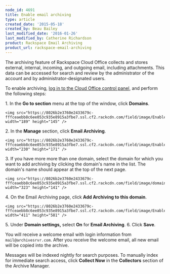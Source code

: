 ```yaml
---
node_id: 4691
title: Enable email archiving
type: article
created_date: '2015-05-18'
created_by: Beau Bailey
last_modified_date: '2016-01-26'
last_modified_by: Catherine Richardson
product: Rackspace Email Archiving
product_url: rackspace-email-archiving
---
```


The archiving feature of Rackspace Cloud Office collects and stores
external, internal, incoming, and outgoing email, including attachments.
This data can be accessed for search and review by the administrator of
the account and by administrator-designated users.

To enable archiving, [log in to the Cloud Office control
panel](https://cp.rackspace.com/), and perform the following steps:

1\. In the **Go to section** menu at the top of the window, click
    **Domains**.

    <img src="https://8026b2e3760e2433679c-fffceaebb8c6ee053c935e8915a3fbe7.ssl.cf2.rackcdn.com/field/image/Enable%20Archivinga_0.png" width="189" height="145" />

2\. In the **Manage** section, click **Email Archiving**.

    <img src="https://8026b2e3760e2433679c-fffceaebb8c6ee053c935e8915a3fbe7.ssl.cf2.rackcdn.com/field/image/Enable%20Archiving%202a_0.png" width="230" height="171" />

3\. If you have more more than one domain, select the domain for which
    you want to add archiving by clicking the domain's name in the list.
    The domain's name should appear at the top of the next page.

    <img src="https://8026b2e3760e2433679c-fffceaebb8c6ee053c935e8915a3fbe7.ssl.cf2.rackcdn.com/field/image/domainarchiving.png" width="323" height="141" />

4\. On the Email Archiving page, click **Add Archiving to this
    domain**.

    <img src="https://8026b2e3760e2433679c-fffceaebb8c6ee053c935e8915a3fbe7.ssl.cf2.rackcdn.com/field/image/Enable%20Archiving%203a_0.png" width="411" height="581" />

5\. Under **Domain settings,** select **On** for **Email Archiving**.
6\. Click **Save**.

You will receive a welcome email with login information from
`mail@archivesrvr.com`. After you receive the welcome email, all new
email will be copied into the archive.

Messages will be indexed nightly for search purposes. To manually index
for immediate search access, click **Collect Now** in the **Collectors**
section of the Archive Manager.
